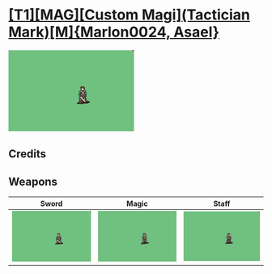 # [\[T1\]\[MAG\]\[Custom Magi\]\(Tactician Mark\)\[M\]{Marlon0024, Asael}](./)

<img src="./1.%20Sword/Sword_000.png" alt="[T1][MAG][Custom Magi](Tactician Mark)[M]{Marlon0024, Asael} standing" />

## Credits



## Weapons


|Sword |Magic |Staff |
|  :---: | :---: | :---: |
| <img alt="Sword animation" src="./1.%20Sword/Sword.gif" /> | <img alt="Magic animation" src="./6.%20Magic/Magic.gif" /> | <img alt="Staff animation" src="./7.%20Staff/Staff.gif" /> |
